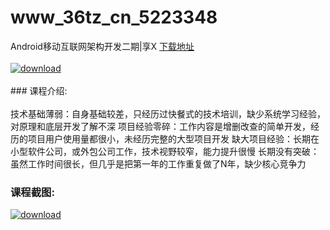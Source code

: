 # www_36tz_cn_5223348
Android移动互联网架构开发二期|享X
[下载地址](http://www.36tz.cn/article/5223348 "下载地址")
<br/></br>[![download](http://36tz.cn/muke_img/2022_03_1-82-300x149.png "下载地址")](http://www.36tz.cn/article/5223348 "下载地址")
<br/></br>### 课程介绍:<br/></br>技术基础薄弱：自身基础较差，只经历过快餐式的技术培训，缺少系统学习经验，对原理和底层开发了解不深
项目经验零碎：工作内容是增删改查的简单开发，经历的项目用户使用量都很小，未经历完整的大型项目开发
缺大项目经验：长期在小型软件公司，或外包公司工作，技术视野较窄，能力提升很慢
长期没有突破：虽然工作时间很长，但几乎是把第一年的工作重复做了N年，缺少核心竞争力

### 课程截图:
[![download](http://36tz.cn/muke_img/2022_03_2-53.png "下载地址")](http://www.36tz.cn/article/5223348 "下载地址")
